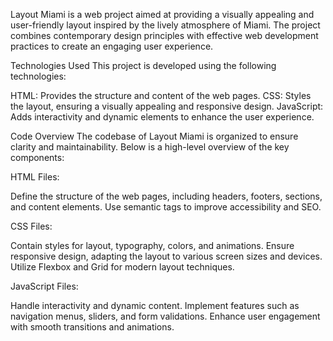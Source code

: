 Layout Miami is a web project aimed at providing a visually appealing and user-friendly layout inspired by the lively atmosphere of Miami. The project combines contemporary design principles with effective web development practices to create an engaging user experience.

Technologies Used
This project is developed using the following technologies:

HTML: Provides the structure and content of the web pages.
CSS: Styles the layout, ensuring a visually appealing and responsive design.
JavaScript: Adds interactivity and dynamic elements to enhance the user experience.

Code Overview
The codebase of Layout Miami is organized to ensure clarity and maintainability. Below is a high-level overview of the key components:

HTML Files:

Define the structure of the web pages, including headers, footers, sections, and content elements.
Use semantic tags to improve accessibility and SEO.

CSS Files:

Contain styles for layout, typography, colors, and animations.
Ensure responsive design, adapting the layout to various screen sizes and devices.
Utilize Flexbox and Grid for modern layout techniques.

JavaScript Files:

Handle interactivity and dynamic content.
Implement features such as navigation menus, sliders, and form validations.
Enhance user engagement with smooth transitions and animations.
